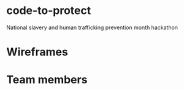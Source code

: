 # code-to-protect

National slavery and human trafficking prevention month hackathon

# Wireframes

# Team members
